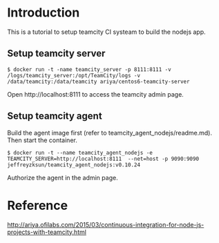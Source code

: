 Introduction
====
This is a tutorial to setup teamcity CI systeam to build the nodejs app.



Setup teamcity server
----

	$ docker run -t -name teamcity_server -p 8111:8111 -v /logs/teamcity_server:/opt/TeamCity/logs -v /data/teamcity:/data/teamcity ariya/centos6-teamcity-server

Open http://localhost:8111 to access the teamcity admin page.

Setup teamcity agent
----
Build the agent image first (refer to teamcity_agent_nodejs/readme.md). Then start the container.

	$ docker run -t --name teamcity_agent_nodejs -e TEAMCITY_SERVER=http://localhost:8111  --net=host -p 9090:9090 jeffreyzksun/teamcity_agent_nodejs:v0.10.24


Authorize the agent in the admin page.

Reference
====

http://ariya.ofilabs.com/2015/03/continuous-integration-for-node-js-projects-with-teamcity.html